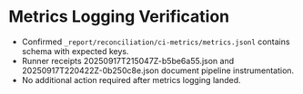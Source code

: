 # Metrics Logging Verification

- Confirmed `_report/reconciliation/ci-metrics/metrics.jsonl` contains schema with expected keys.
- Runner receipts 20250917T215047Z-b5be6a55.json and 20250917T220422Z-0b250c8e.json document pipeline instrumentation.
- No additional action required after metrics logging landed.
